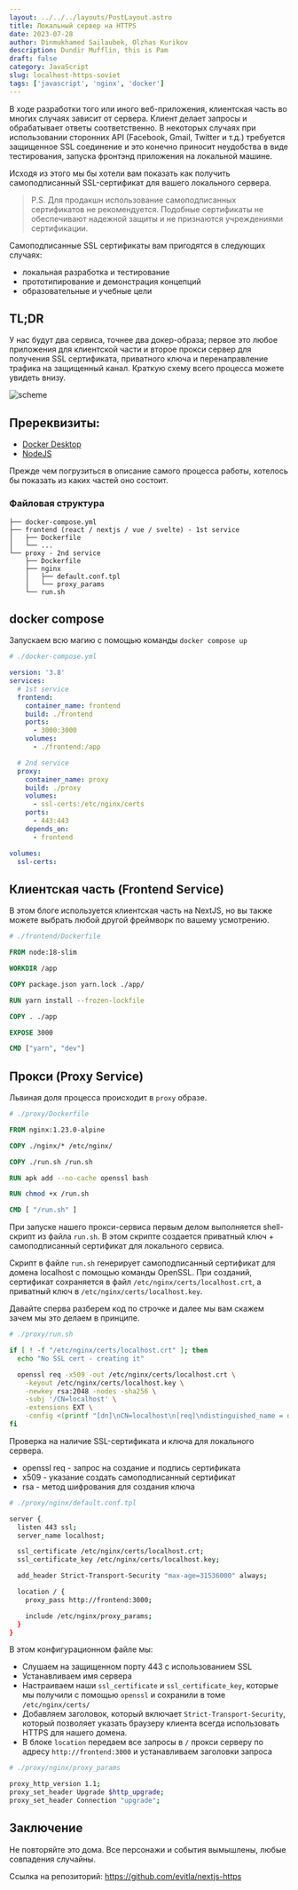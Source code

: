 ```yaml
---
layout: ../../../layouts/PostLayout.astro
title: Локальный сервер на HTTPS
date: 2023-07-28
author: Dinmukhamed Sailaubek, Olzhas Kurikov
description: Dundir Mufflin, this is Pam
draft: false
category: JavaScript
slug: localhost-https-soviet
tags: ['javascript', 'nginx', 'docker']
---
```


В ходе разработки того или иного веб-приложения, клиентская часть во многих случаях зависит от сервера.
Клиент делает запросы и обрабатывает ответы соответственно. В некоторых случаях при использовании
сторонних API (Facebook, Gmail, Twitter и т.д.) требуется защищенное SSL соединение и это конечно приносит неудобства в виде тестирования, запуска фронтэнд приложения на локальной машине.

Исходя из этого мы бы хотели вам показать как получить самоподписанный SSL-сертификат для вашего локального сервера.

> P.S. Для продакшн использование самоподписанных сертификатов не рекомендуется. Подобные сертификаты не обеспечивают надежной защиты и не признаются учреждениями сертификации.

Самоподписанные SSL сертификаты вам пригодятся в следующих случаях:

- локальная разработка и тестирование
- прототипирование и демонстрация концепций
- образовательные и учебные цели

## TL;DR

У нас будут два сервиса, точнее два докер-образа; первое это любое приложения для клиентской части и второе прокси сервер для получения SSL сертификата, приватного ключа и перенаправление трафика на защищенный канал. Краткую схему всего процесса можете увидеть внизу.

![scheme](../../../../images/localhost-https/01.png)

## Пререквизиты:

- [Docker Desktop](https://www.docker.com/products/docker-desktop/)
- [NodeJS](https://nodejs.org/en)

Прежде чем погрузиться в описание самого процесса работы, хотелось бы показать из каких частей оно состоит.

### Файловая структура

```
├── docker-compose.yml
├── frontend (react / nextjs / vue / svelte) - 1st service
│   ├── Dockerfile
│   └── ...
└── proxy - 2nd service
    ├── Dockerfile
    ├── nginx
    │   ├── default.conf.tpl
    │   └── proxy_params
    └── run.sh
```

## docker compose

Запускаем всю магию с помощью команды `docker compose up`

```yaml
# ./docker-compose.yml

version: '3.8'
services:
  # 1st service
  frontend:
    container_name: frontend
    build: ./frontend
    ports:
      - 3000:3000
    volumes:
      - ./frontend:/app

  # 2nd service
  proxy:
    container_name: proxy
    build: ./proxy
    volumes:
      - ssl-certs:/etc/nginx/certs
    ports:
      - 443:443
    depends_on:
      - frontend

volumes:
  ssl-certs:
```

## Клиентская часть (Frontend Service)

В этом блоге используется клиентская часть на NextJS, но вы также можете выбрать любой другой фреймворк по вашему усмотрению.

```dockerfile
# ./frontend/Dockerfile

FROM node:18-slim

WORKDIR /app

COPY package.json yarn.lock ./app/

RUN yarn install --frozen-lockfile

COPY . ./app

EXPOSE 3000

CMD ["yarn", "dev"]
```

## Прокси (Proxy Service)

Львиная доля процесса происходит в `proxy` образе.

```dockerfile
# ./proxy/Dockerfile

FROM nginx:1.23.0-alpine

COPY ./nginx/* /etc/nginx/

COPY ./run.sh /run.sh

RUN apk add --no-cache openssl bash

RUN chmod +x /run.sh

CMD [ "/run.sh" ]
```

При запуске нашего прокси-сервиса первым делом выполняется shell-скрипт из файла `run.sh`. В этом скрипте создается приватный ключ + самоподписанный сертификат для локального сервиса.

Скрипт в файле `run.sh` генерирует самоподписанный сертификат для домена localhost c помощью команды OpenSSL. При созданий, сертификат сохраняется в файл `/etc/nginx/certs/localhost.crt`, а приватный ключ в `/etc/nginx/certs/localhost.key`.

Давайте сперва разберем код по строчке и далее мы вам скажем зачем мы это делаем в принципе.

```bash
# ./proxy/run.sh

if [ ! -f "/etc/nginx/certs/localhost.crt" ]; then
  echo "No SSL cert - creating it"

  openssl req -x509 -out /etc/nginx/certs/localhost.crt \
    -keyout /etc/nginx/certs/localhost.key \
    -newkey rsa:2048 -nodes -sha256 \
    -subj '/CN=localhost' \
    -extensions EXT \
    -config <(printf "[dn]\nCN=localhost\n[req]\ndistinguished_name = dn\n[EXT]\nsubjectAltName=DNS:localhost\nkeyUsage=digitalSignature\nextendedKeyUsage=serverAuth")
fi
```

Проверка на наличие SSL-сертификата и ключа для локального сервера.

- openssl req - запрос на создание и подпись сертификата
- x509 - указание создать самоподписанный сертификат
- rsa - метод шифрования для создания ключа

```bash
# ./proxy/nginx/default.conf.tpl

server {
  listen 443 ssl;
  server_name localhost;

  ssl_certificate /etc/nginx/certs/localhost.crt;
  ssl_certificate_key /etc/nginx/certs/localhost.key;

  add_header Strict-Transport-Security "max-age=31536000" always;

  location / {
    proxy_pass http://frontend:3000;

    include /etc/nginx/proxy_params;
  }
}
```

В этом конфигурационном файле мы:

- Слушаем на защищенном порту 443 с использованием SSL
- Устанавливаем имя сервера
- Настраиваем наши `ssl_certificate` и `ssl_certificate_key`, которые мы получили с помощью `openssl` и сохранили в томе `/etc/nginx/certs/`
- Добавляем заголовок, который включает `Strict-Transport-Security`, который позволяет указать браузеру клиента всегда использовать HTTPS для нашего домена.
- В блоке `location` передаем все запросы в `/` прокси серверу по адресу `http://frontend:3000` и устанавливаем заголовки запроса

```bash
# ./proxy/nginx/proxy_params

proxy_http_version 1.1;
proxy_set_header Upgrade $http_upgrade;
proxy_set_header Connection "upgrade";
```

## Заключение

Не повторяйте это дома. Все персонажи и события вымышлены, любые совпадения случайны.

Ссылка на репозиторий: https://github.com/evitla/nextjs-https
